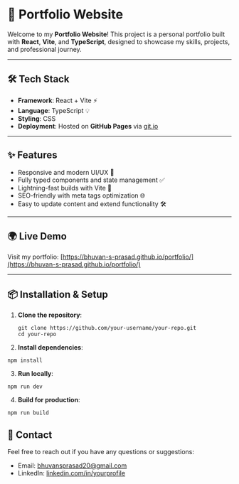 # 🚀 Portfolio Website

Welcome to my **Portfolio Website**! This project is a personal portfolio built with **React**, **Vite**, and **TypeScript**, designed to showcase my skills, projects, and professional journey.

---

## 🛠️ Tech Stack

- **Framework**: React + Vite ⚡
- **Language**: TypeScript 💡
- **Styling**: CSS
- **Deployment**: Hosted on **GitHub Pages** via [git.io](https://git.io)

---

## ✨ Features

- Responsive and modern UI/UX 🎨
- Fully typed components and state management ✅
- Lightning-fast builds with Vite 🚀
- SEO-friendly with meta tags optimization 🌐
- Easy to update content and extend functionality 🛠️

---

## 🌍 Live Demo

Visit my portfolio: [https://bhuvan-s-prasad.github.io/portfolio/](https://bhuvan-s-prasad.github.io/portfolio/)

---

## 📦 Installation & Setup

1. **Clone the repository**:
   ```
   git clone https://github.com/your-username/your-repo.git
   cd your-repo
   ```
2. **Install dependencies**:

```
npm install
```

3. **Run locally**:

```
npm run dev
```

4. **Build for production**:

```
npm run build
```

## 📧 Contact

Feel free to reach out if you have any questions or suggestions:

- Email: bhuvansprasad20@gmail.com
- LinkedIn: [linkedin.com/in/yourprofile](https://www.linkedin.com/in/bhuvan-s-prasad/)
